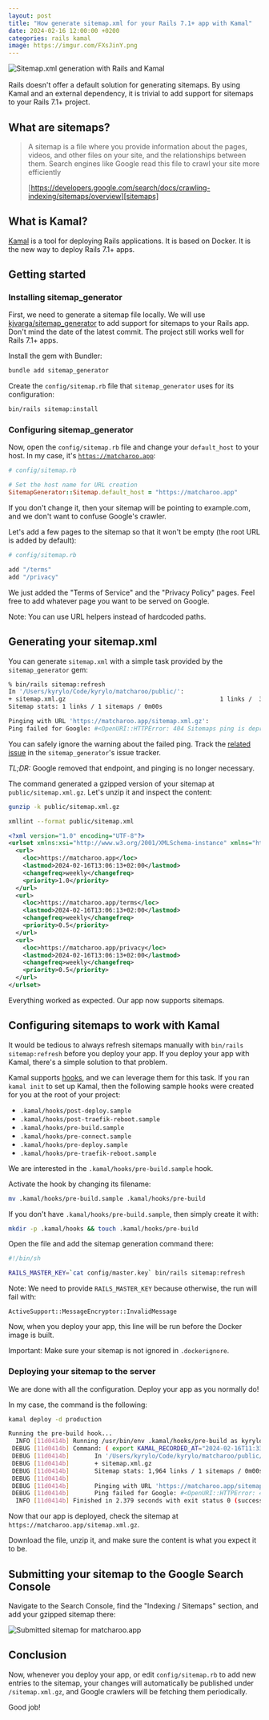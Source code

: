 ```yaml
---
layout: post
title: "How generate sitemap.xml for your Rails 7.1+ app with Kamal"
date: 2024-02-16 12:00:00 +0200
categories: rails kamal
image: https://imgur.com/FXsJinY.png
---
```


<img src="https://imgur.com/FXsJinY.png" style="margin-bottom: 1rem;" alt="Sitemap.xml generation with Rails and Kamal">
<br>
Rails doesn't offer a default solution for generating sitemaps. By using Kamal
and an external dependency, it is trivial to add support for sitemaps to your
Rails 7.1+ project.

## What are sitemaps?

> A sitemap is a file where you provide information about the pages, videos, and
> other files on your site, and the relationships between them. Search engines
> like Google read this file to crawl your site more efficiently
>
> [https://developers.google.com/search/docs/crawling-indexing/sitemaps/overview][sitemaps]

## What is Kamal?

[Kamal][kamal] is a tool for deploying Rails applications. It is based on
Docker. It is the new way to deploy Rails 7.1+ apps.

## Getting started

### Installing sitemap_generator

First, we need to generate a sitemap file locally. We will use
[kjvarga/sitemap_generator][sitemap_generator] to add support for sitemaps to
your Rails app. Don't mind the date of the latest commit. The project still
works well for Rails 7.1+ apps.

Install the gem with Bundler:

```sh
bundle add sitemap_generator
```

Create the `config/sitemap.rb` file that `sitemap_generator` uses for its
configuration:

```sh
bin/rails sitemap:install
```

### Configuring sitemap_generator

Now, open the `config/sitemap.rb` file and change your `default_host` to your
host. In my case, it's [`https://matcharoo.app`][matcharoo]:

```rb
# config/sitemap.rb

# Set the host name for URL creation
SitemapGenerator::Sitemap.default_host = "https://matcharoo.app"
```

If you don't change it, then your sitemap will be pointing to example.com, and
we don't want to confuse Google's crawler.

Let's add a few pages to the sitemap so that it won't be empty (the root URL is
added by default):

```rb
# config/sitemap.rb

add "/terms"
add "/privacy"
```

We just added the "Terms of Service" and the "Privacy Policy" pages. Feel free
to add whatever page you want to be served on Google.

Note: You can use URL helpers instead of hardcoded paths.

## Generating your sitemap.xml

You can generate `sitemap.xml` with a simple task provided by the
`sitemap_generator` gem:

```sh
% bin/rails sitemap:refresh
In '/Users/kyrylo/Code/kyrylo/matcharoo/public/':
+ sitemap.xml.gz                                           1 links /  329 Bytes
Sitemap stats: 1 links / 1 sitemaps / 0m00s

Pinging with URL 'https://matcharoo.app/sitemap.xml.gz':
Ping failed for Google: #<OpenURI::HTTPError: 404 Sitemaps ping is deprecated. See https://developers.google.com/search/blog/2023/06/sitemaps-lastmod-ping.> (URL http://www.google.com/webmasters/tools/ping?sitemap=https%3A%2F%2Fmatcharoo.app%2Fsitemap.xml.gz)
```

You can safely ignore the warning about the failed ping. Track the [related
issue](https://github.com/kjvarga/sitemap_generator/issues/428) in the
`sitemap_generator`'s issue tracker.

_TL;DR:_ Google removed that endpoint, and pinging is no longer necessary.

The command generated a gzipped version of your sitemap at
`public/sitemap.xml.gz`. Let's unzip it and inspect the content:

```sh
gunzip -k public/sitemap.xml.gz
```

```sh
xmllint --format public/sitemap.xml
```

```xml
<?xml version="1.0" encoding="UTF-8"?>
<urlset xmlns:xsi="http://www.w3.org/2001/XMLSchema-instance" xmlns="http://www.sitemaps.org/schemas/sitemap/0.9" xmlns:image="http://www.google.com/schemas/sitemap-image/1.1" xmlns:video="http://www.google.com/schemas/sitemap-video/1.1" xmlns:news="http://www.google.com/schemas/sitemap-news/0.9" xmlns:mobile="http://www.google.com/schemas/sitemap-mobile/1.0" xmlns:pagemap="http://www.google.com/schemas/sitemap-pagemap/1.0" xmlns:xhtml="http://www.w3.org/1999/xhtml" xsi:schemaLocation="http://www.sitemaps.org/schemas/sitemap/0.9 http://www.sitemaps.org/schemas/sitemap/0.9/sitemap.xsd">
  <url>
    <loc>https://matcharoo.app</loc>
    <lastmod>2024-02-16T13:06:13+02:00</lastmod>
    <changefreq>weekly</changefreq>
    <priority>1.0</priority>
  </url>
  <url>
    <loc>https://matcharoo.app/terms</loc>
    <lastmod>2024-02-16T13:06:13+02:00</lastmod>
    <changefreq>weekly</changefreq>
    <priority>0.5</priority>
  </url>
  <url>
    <loc>https://matcharoo.app/privacy</loc>
    <lastmod>2024-02-16T13:06:13+02:00</lastmod>
    <changefreq>weekly</changefreq>
    <priority>0.5</priority>
  </url>
</urlset>
```

Everything worked as expected. Our app now supports sitemaps.

## Configuring sitemaps to work with Kamal

It would be tedious to always refresh sitemaps manually with `bin/rails
sitemap:refresh` before you deploy your app. If you deploy your app with Kamal,
there's a simple solution to that problem.

Kamal supports [hooks](https://kamal-deploy.org/docs/hooks), and we can leverage
them for this task. If you ran `kamal init` to set up Kamal, then the following
sample hooks were created for you at the root of your project:

- `.kamal/hooks/post-deploy.sample`
- `.kamal/hooks/post-traefik-reboot.sample`
- `.kamal/hooks/pre-build.sample`
- `.kamal/hooks/pre-connect.sample`
- `.kamal/hooks/pre-deploy.sample`
- `.kamal/hooks/pre-traefik-reboot.sample`

We are interested in the `.kamal/hooks/pre-build.sample` hook.

Activate the hook by changing its filename:

```sh
mv .kamal/hooks/pre-build.sample .kamal/hooks/pre-build
```

If you don't have `.kamal/hooks/pre-build.sample`, then simply create it with:

```sh
mkdir -p .kamal/hooks && touch .kamal/hooks/pre-build
```

Open the file and add the sitemap generation command there:

```sh
#!/bin/sh

RAILS_MASTER_KEY=`cat config/master.key` bin/rails sitemap:refresh
```

Note: We need to provide `RAILS_MASTER_KEY` because otherwise, the run will fail with:

```
ActiveSupport::MessageEncryptor::InvalidMessage
```

Now, when you deploy your app, this line will be run before the Docker image is
built.

Important: Make sure your sitemap is not ignored in `.dockerignore`.

### Deploying your sitemap to the server

We are done with all the configuration. Deploy your app as you normally do!

In my case, the command is the following:

```sh
kamal deploy -d production
```

```sh
Running the pre-build hook...
  INFO [11d0414b] Running /usr/bin/env .kamal/hooks/pre-build as kyrylo@localhost
 DEBUG [11d0414b] Command: ( export KAMAL_RECORDED_AT="2024-02-16T11:33:05Z" KAMAL_PERFORMER="kyrylo" KAMAL_DESTINATION="production" KAMAL_VERSION="5ca783a66ab25181e3a7554ace7a81ec6fe129d7_uncommitted_6df7cbededce5a20" KAMAL_SERVICE_VERSION="matcharoo@5ca783a66ab25181e3a7554ace7a81ec6fe129d7_uncommitted_6df7cbededce5a20" KAMAL_HOSTS="x.x.x.x,x.x.x.x" KAMAL_COMMAND="deploy" ; /usr/bin/env .kamal/hooks/pre-build )
 DEBUG [11d0414b]       In '/Users/kyrylo/Code/kyrylo/matcharoo/public/':
 DEBUG [11d0414b]       + sitemap.xml.gz                                        1964 links /    11.9 KB
 DEBUG [11d0414b]       Sitemap stats: 1,964 links / 1 sitemaps / 0m00s
 DEBUG [11d0414b]
 DEBUG [11d0414b]       Pinging with URL 'https://matcharoo.app/sitemap.xml.gz':
 DEBUG [11d0414b]       Ping failed for Google: #<OpenURI::HTTPError: 404 Sitemaps ping is deprecated. See https://developers.google.com/search/blog/2023/06/sitemaps-lastmod-ping.> (URL http://www.google.com/webmasters/tools/ping?sitemap=https%3A%2F%2Fmatcharoo.app%2Fsitemap.xml.gz)
  INFO [11d0414b] Finished in 2.379 seconds with exit status 0 (successful).
```

Now that our app is deployed, check the sitemap at `https://matcharoo.app/sitemap.xml.gz`.

Download the file, unzip it, and make sure the content is what you expect it to
be.

## Submitting your sitemap to the Google Search Console

Navigate to the Search Console, find the "Indexing / Sitemaps" section, and add
your gzipped sitemap there:

<img src="https://imgur.com/c1Lw7up.png" alt="Submitted sitemap for matcharoo.app">

## Conclusion

Now, whenever you deploy your app, or edit `config/sitemap.rb` to add new
entries to the sitemap, your changes will automatically be published under
`/sitemap.xml.gz`, and Google crawlers will be fetching them periodically.

Good job!

[matcharoo]: https://matcharoo.app
[kamal]: https://kamal-deploy.org
[sitemaps]: https://developers.google.com/search/docs/crawling-indexing/sitemaps/overview
[sitemap_generator]: https://github.com/kjvarga/sitemap_generator
